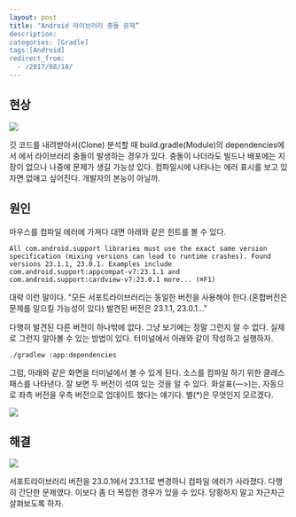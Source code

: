 ```yaml
---
layout: post
title: "Android 라이브러리 충돌 문제”
description: 
categories: [Gradle]
tags:[Android]
redirect_from:
  - /2017/08/18/
---
```


## 현상

![](https://ovso.github.io/images/2017-05-24-library-conflict-01.png)

깃 코드를 내려받아서(Clone) 분석할 때 build.gradle(Module)의 dependencies에서 에서 라이브러리 충돌이 발생하는 경우가 있다. 충돌이 나더라도 빌드나 배포에는 지장이 없으나 나중에 문제가 생길 가능성 있다. 컴파일시에 나타나는 에러 표시를 보고 있자면 없애고 싶어진다. 개발자의 본능이 아닐까.

## 원인

마우스를 컴파일 에러에 가져다 대면 아래와 같은 힌트를 볼 수 있다.

```
All com.android.support libraries must use the exact same version specification (mixing versions can lead to runtime crashes). Found versions 23.1.1, 23.0.1. Examples include com.android.support:appcompat-v7:23.1.1 and com.android.support:cardview-v7:23.0.1 more... (⌘F1)
```

대략 이런 말이다. "모든 서포트라이브러리는 동일한 버전을 사용해야 한다.(혼합버전은 문제를 일으킬 가능성이 있다) 발견된 버전은 23.1.1, 23.0.1…" 

다행히 발견된 다른 버전이 하나밖에 없다. 그냥 보기에는 정말 그런지 알 수 없다. 실제로 그런지 알아볼 수 있는 방법이 있다. 터미널에서 아래와 같이 작성하고 실행하자.

```
./gradlew :app:dependencies
```

그럼, 아래와 같은 화면을 터미널에서 볼 수 있게 된다. 소스를 컴파일 하기 위한 클래스패스를 나타낸다. 잘 보면 두 버전이 섞여 있는 것을 알 수 있다. 화살표(—>)는, 자동으로 좌측 버전을 우측 버전으로 업데이트 했다는 얘기다. 별(*)은 무엇인지 모르겠다.

![](https://ovso.github.io/images/2017-05-24-library-conflict-02.png)

## 해결

![](https://ovso.github.io/images/2017-05-24-library-conflict-03.png)

서포트라이브러리 버전을 23.0.1에서 23.1.1로 변경하니 컴파일 에러가 사라졌다. 다행히 간단한 문제였다. 이보다 좀 더 복잡한 경우가 있을 수 있다. 당황하지 말고 차근차근 살펴보도록 하자.

